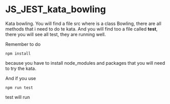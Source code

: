 # JS_JEST_kata_bowling

Kata bowling. You will find a file src where is a class Bowling, there are all methods that i need to do te kata.
And you will find too a file called __test__, there you will see all test, they are running well.

Remember to do 
```
npm install
```
because you have to install node_modules and packages that you will need to try the kata.

And if you use 
```
npm run test
```
test will run
